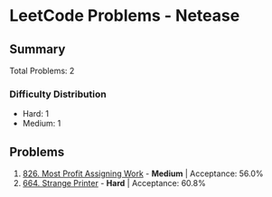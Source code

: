 # LeetCode Problems - Netease

## Summary
Total Problems: 2

### Difficulty Distribution

- Hard: 1
- Medium: 1

## Problems

1. [826. Most Profit Assigning Work](https://leetcode.com/problems/most-profit-assigning-work/) - **Medium** | Acceptance: 56.0%
2. [664. Strange Printer](https://leetcode.com/problems/strange-printer/) - **Hard** | Acceptance: 60.8%